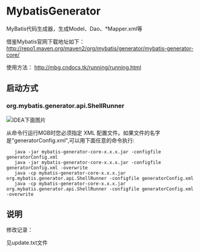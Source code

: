 # MybatisGenerator
MyBatis代码生成器，生成Model、Dao、*Mapper.xml等

借鉴Mybatis官网下载地址如下：
http://repo1.maven.org/maven2/org/mybatis/generator/mybatis-generator-core/

使用方法：
http://mbg.cndocs.tk/running/running.html


## 启动方式

### org.mybatis.generator.api.ShellRunner

![IDEA下面图片](http://os9eopjop.bkt.clouddn.com/1.png)



从命令行运行MGB时您必须指定 XML 配置文件。如果文件的名字是"generatorConfig.xml",可以用下面任意的命令执行:
```
   java -jar mybatis-generator-core-x.x.x.jar -configfile generatorConfig.xml
   java -jar mybatis-generator-core-x.x.x.jar -configfile generatorConfig.xml -overwrite
   java -cp mybatis-generator-core-x.x.x.jar org.mybatis.generator.api.ShellRunner -configfile generatorConfig.xml
   java -cp mybatis-generator-core-x.x.x.jar org.mybatis.generator.api.ShellRunner -configfile generatorConfig.xml -overwrite
```

## 说明

修改记录：

见update.txt文件
